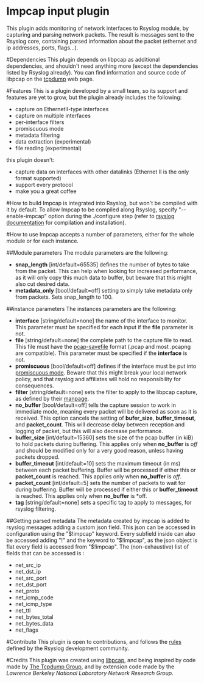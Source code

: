 # Impcap input plugin
This plugin adds monitoring of network interfaces to Rsyslog module, by capturing and parsing network packets.
The result is messages sent to the Rsyslog core, containing parsed information about the packet (ethernet and ip addresses, ports, flags...).

#Dependencies
This plugin depends on libpcap as additional dependencies, and shouldn't need anything more (except the dependencies listed by Rsyslog already).
You can find information and source code of libpcap on the [tcpdump](http://www.tcpdump.org/) web page.

#Features
This is a plugin developed by a small team, so its support and features are yet to grow,
but the plugin already includes the following:
- capture on EthernetII-type interfaces
- capture on multiple interfaces
- per-interface filters
- promiscuous mode
- metadata filtering
- data extraction (experimental)
- file reading (experimental)

this plugin doesn't:
- capture data on interfaces with other datalinks (Ethernet II is the only format supported)
- support every protocol
- make you a great coffee

#How to build
Impcap is integrated into Rsyslog, but won't be compiled with it by default.
To allow Impcap to be compiled along Rsyslog, specify "--enable-impcap" option during the ./configure step (refer to [rsyslog documentation](https://www.rsyslog.com/doc/build_from_repo.html) for compilation and installation).

#How to use
Impcap accepts a number of parameters, either for the whole module or for each instance.

##Module parameters
The module parameters are the following:
- **snap_length** [int/default=65535] defines the number of bytes to take from the packet. This can help when looking for increased performance, as it will only copy this much data to buffer, but beware that this might also cut desired data.
- **metadata_only** [bool/default=off] setting to simply take metadata only from packets. Sets snap_length to 100.

##instance parameters
The instances parameters are the following:
- **interface** [string/default=none] the name of the interface to monitor. This parameter must be specified for each input if the **file** parameter is not.
- **file** [string/default=none] the complete path to the capture file to read. This file must have the [pcap-savefile](http://www.tcpdump.org/manpages/pcap-savefile.5.html) format (.pcap and most .pcapng are compatible). This parameter must be specified if the **interface** is not.
- **promiscuous** [bool/default=off] defines if the interface must be put into [promiscuous mode](https://en.wikipedia.org/wiki/Promiscuous_mode). Beware that this might break your local network policy, and that rsyslog and affiliates will hold no responsibility for consequences.
- **filter** [string/default=none] sets the filter to apply to the libpcap capture, as defined by their [manpage](https://www.tcpdump.org/manpages/pcap-filter.7.html).
- **no_buffer** [bool/default=off] tells the capture session to work in immediate mode, meaning every packet will be delivered as soon as it is received. This option cancels the setting of **bufer_size**, **buffer_timeout**, and **packet_count**. This will decrease delay between reception and logging of packet, but this will also decrease performance.
- **buffer_size** [int/default=15360] sets the size of the pcap buffer (in kiB) to hold packets during buffering. This applies only when **no_buffer** is *off* and should be modified only for a very good reason, unless having packets dropped.
- **buffer_timeout** [int/default=10] sets the maximum timeout (in ms) between each packet buffering. Buffer will be processed if either this or **packet_count** is reached. This applies only when **no_buffer** is *off*.
- **packet_count** [int/default=5] sets the number of packets to wait for during buffering. Buffer will be processed if either this or **buffer_timeout** is reached. This applies only when **no_buffer** is *off.
- **tag** [string/default=none] sets a specific tag to apply to messages, for rsyslog filtering.

##Getting parsed metadata
The metadata created by impcap is added to rsyslog messages adding a custom json field.
This json can be accessed in configuration using the "$!impcap" keyword.
Every subfield inside can also be accessed adding "!" and the keyword to "$!impcap", as the json object is flat every field is accessed from "$!impcap".
The (non-exhaustive) list of fields that can be accessed is :
- net_src_ip
- net_dst_ip
- net_src_port
- net_dst_port
- net_proto
- net_icmp_code
- net_icmp_type
- net_ttl
- net_bytes_total
- net_bytes_data
- net_flags

#Contribute
This plugin is open to contributions, and follows the [rules](../../CONTRIBUTING.md) defined by the Rsyslog development community.

#Credits
This plugin was created using [libpcap](https://github.com/the-tcpdump-group/libpcap), and being inspired by code made by [The Tcpdump Group](https://github.com/the-tcpdump-group), and by extension code made by the *Lawrence Berkeley National Laboratory Network Research Group*.
